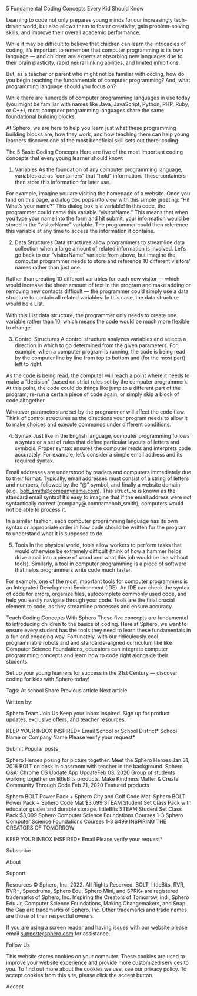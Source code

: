 5 Fundamental Coding Concepts Every Kid Should Know

Learning to code not only prepares young minds for our increasingly tech-driven world, but also allows them to foster creativity, gain problem-solving skills, and improve their overall academic performance.

While it may be difficult to believe that children can learn the intricacies of coding, it’s important to remember that computer programming is its own language — and children are experts at absorbing new languages due to their brain plasticity, rapid neural linking abilities, and limited inhibitions. 

But, as a teacher or parent who might not be familiar with coding, how do you begin teaching the fundamentals of computer programming? And, what programming language should you focus on? 

While there are hundreds of computer programming languages in use today (you might be familiar with names like Java, JavaScript, Python, PHP, Ruby, or C++), most computer programming languages share the same foundational building blocks.

At Sphero, we are here to help you learn just what these programming building blocks are, how they work, and how teaching them can help young learners discover one of the most beneficial skill sets out there: coding.

The 5 Basic Coding Concepts
Here are five of the most important coding concepts that every young learner should know:

1. Variables 
As the foundation of any computer programming language, variables act as “containers” that “hold” information. These containers then store this information for later use.

For example, imagine you are visiting the homepage of a website. Once you land on this page, a dialog box pops into view with this simple greeting: “Hi! What’s your name?” This dialog box is a variable! In this code, the programmer could name this variable “visitorName.” This means that when you type your name into the form and hit submit, your information would be stored in the “visitorName” variable. The programmer could then reference this variable at any time to access the information it contains.

2. Data Structures
Data structures allow programmers to streamline data collection when a large amount of related information is involved. Let’s go back to our “visitorName” variable from above, but imagine the computer programmer needs to store and reference 10 different visitors’ names rather than just one. 

Rather than creating 10 different variables for each new visitor — which would increase the sheer amount of text in the program and make adding or removing new contacts difficult — the programmer could simply use a data structure to contain all related variables. In this case, the data structure would be a List. 

With this List data structure, the programmer only needs to create one variable rather than 10, which means the code would be much more flexible to change.

3. Control Structures
A control structure analyzes variables and selects a direction in which to go determined from the given parameters. For example, when a computer program is running, the code is being read by the computer line by line from top to bottom and (for the most part) left to right. 

As the code is being read, the computer will reach a point where it needs to make a “decision” (based on strict rules set by the computer programmer). At this point, the code could do things like jump to a different part of the program, re-run a certain piece of code again, or simply skip a block of code altogether. 

Whatever parameters are set by the programmer will affect the code flow. Think of control structures as the directions your program needs to allow it to make choices and execute commands under different conditions.

4. Syntax
Just like in the English language, computer programming follows a syntax or a set of rules that define particular layouts of letters and symbols. Proper syntax ensures the computer reads and interprets code accurately. For example, let’s consider a simple email address and its required syntax. 

Email addresses are understood by readers and computers immediately due to their format. Typically, email addresses must consist of a string of letters and numbers, followed by the “@” symbol, and finally a website domain (e.g., bob_smith@companyname.com). This structure is known as the standard email syntax! It’s easy to imagine that if the email address were not syntactically correct (company@.comnamebob_smith), computers would not be able to process it.

In a similar fashion, each computer programming language has its own syntax or appropriate order in how code should be written for the program to understand what it is supposed to do. 

5. Tools
In the physical world, tools allow workers to perform tasks that would otherwise be extremely difficult (think of how a hammer helps drive a nail into a piece of wood and what this job would be like without tools). Similarly, a tool in computer programming is a piece of software that helps programmers write code much faster. 

For example, one of the most important tools for computer programmers is an Integrated Development Environment (IDE). An IDE can check the syntax of code for errors, organize files, autocomplete commonly used code, and help you easily navigate through your code. Tools are the final crucial element to code, as they streamline processes and ensure accuracy.

Teach Coding Concepts With Sphero
These five concepts are fundamental to introducing children to the basics of coding. Here at Sphero, we want to ensure every student has the tools they need to learn these fundamentals in a fun and engaging way. Fortunately, with our ridiculously cool programmable robots and and standards-aligned curriculum like like Computer Science Foundations, educators can integrate computer programming concepts and learn how to code right alongside their students.


Set up your young learners for success in the 21st Century — discover coding for kids with Sphero today!

Tags: 
At school
Share
Previous article
Next article

Written by:

Sphero Team
Join Us
Keep your inbox inspired. Sign up for product updates, exclusive offers, and teacher resources.

KEEP YOUR INBOX INSPIRED*
Email
School or School District*
School Name or Company Name
Please verify your request*

Submit
Popular posts

Sphero Heroes posing for picture together. 
Meet the Sphero Heroes
Jan 31, 2018
BOLT on desk in classroom with teacher in the background.
Sphero Q&A: Chrome OS Update
App UpdateFeb 03, 2020
Group of students working together on littleBits products.
Make Kindness Matter & Create Community Through Code
Feb 21, 2020
Featured products

Sphero BOLT Power Pack + Sphero City and Golf Code Mat.
Sphero BOLT Power Pack + Sphero Code Mat
$3,099
STEAM Student Set Class Pack with educator guides and durable storage.
littleBits STEAM Student Set Class Pack
$3,099
Sphero Computer Science Foundations Courses 1-3
Sphero Computer Science Foundations Courses 1-3
$499
INSPIRING THE CREATORS OF TOMORROW

KEEP YOUR INBOX INSPIRED*
Email
Please verify your request*

Subscribe

About

Support

Resources
© Sphero, Inc. 2022. All Rights Reserved.
BOLT, littleBits, RVR, RVR+, Specdrums, Sphero Edu, Sphero Mini, and SPRK+ are registered trademarks of Sphero, Inc. Inspiring the Creators of Tomorrow, indi, Sphero Edu Jr, Computer Science Foundations, Making Changemakers, and Snap the Gap are trademarks of Sphero, Inc. Other trademarks and trade names are those of their respectful owners.

If you are using a screen reader and having issues with our website please email support@sphero.com for assistance.

Follow Us

This website stores cookies on your computer. These cookies are used to improve your website experience and provide more customized services to you. To find out more about the cookies we use, see our privacy policy. To accept cookies from this site, please click the accept button.

Accept



